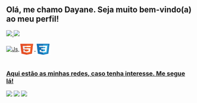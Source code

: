 ## Olá, me chamo Dayane. Seja muito bem-vindo(a) ao meu perfil! 

<div> 
  <a href="https://github.com/magalhaes-dayane"/>
  <img height="180em" src="https://github-readme-stats.vercel.app/api?username=magalhaes-dayane&show_icons=true&theme=tokyonight&include_all_commits=true&count_private=true"/>
  <img height="180em" src="https://github-readme-stats.vercel.app/api/top-langs/?username=magalhaes-dayane&layout=compact&langs_count=6&theme=tokyonight"/> 
</div> 

<div style="display: inline_block"><br>
  <img align="center" alt="Js" height="30" width="40" src="[https://img1.gratispng.com/20180422/beq/kisspng-web-development-javascript-html-css3-programming-l-5adca02c871e05.8350482015244083645535.jpg](https://www.freepnglogos.com/uploads/javascript-png/javascript-logo-transparent-logo-javascript-images-3.png)">
  <img align="center" alt="HTML" height="30" width="40" src="https://raw.githubusercontent.com/devicons/devicon/master/icons/html5/html5-original.svg">
  <img align="center" alt="CSS" height="30" width="40" src="https://raw.githubusercontent.com/devicons/devicon/master/icons/css3/css3-original.svg">
</div> 

<br> 

### Aqui estão as minhas redes, caso tenha interesse. Me segue lá! 

<div>
  <a href="https://www.linkedin.com/in/dayane-magalh%C3%A3es-b7a762253/" target="_blank"><img src="https://img.shields.io/badge/-LinkedIn-%230077B5?style=for-the-badge&logo=linkedin&logoColor=white" target="_blank"></a>
  <a href = "mailto:gmail.com"><img src="https://img.shields.io/badge/-Gmail-%23333?style=for-the-badge&logo=gmail&logoColor=white" target="_blank"></a>
  <a href="https://instagram.com" target="_blank"><img src="https://img.shields.io/badge/-Instagram-%23E4405F?style=for-the-badge&logo=instagram&logoColor=white" target="_blank"></a>
</div>
